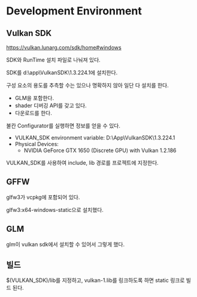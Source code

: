 # Development Environment 

## Vulkan SDK 

https://vulkan.lunarg.com/sdk/home#windows

SDK와 RunTime 설치 파일로 나눠져 있다. 

SDK를 d:\app\VulkanSDK\1.3.224.1에 설치한다. 

구성 요소의 용도를 추측할 수는 있으나 명확하지 않아 일단 다 설치를 한다.

- GLM을 포함한다. 
- shader 디버깅 API를 갖고 있다. 
- 다운로드를 한다. 


불칸 Configurator를 실행하면 정보를 얻을 수 있다. 

- VULKAN_SDK environment variable: D:\App\VulkanSDK\1.3.224.1
- Physical Devices:
    - NVIDIA GeForce GTX 1650 (Discrete GPU) with Vulkan 1.2.186

VULKAN_SDK를 사용하여 include, lib 경로를 프로젝트에 지정한다. 


## GFFW

glfw3가 vcpkg에 포함되어 있다. 

glfw3:x64-windows-static으로 설치했다. 


## GLM 

glm이 vulkan sdk에서 설치할 수 있어서 그렇게 했다. 


## 빌드 

$(VULKAN_SDK)/lib를 지정하고, vulkan-1.lib를 링크하도록 하면 static 링크로 
빌드 된다. 

